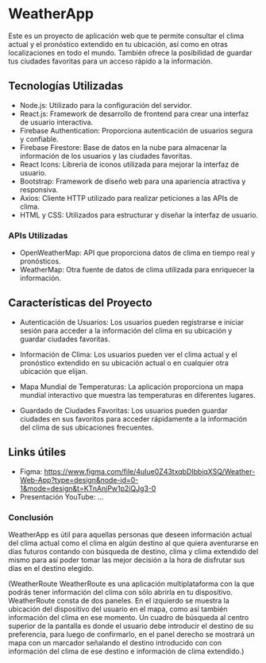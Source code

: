 # WeatherApp
Este es un proyecto de aplicación web que te permite consultar el clima actual y el pronóstico extendido en tu ubicación, así como en otras localizaciones en todo el mundo. También ofrece la posibilidad de guardar tus ciudades favoritas para un acceso rápido a la información.

## Tecnologías Utilizadas
* Node.js: Utilizado para la configuración del servidor.
* React.js: Framework de desarrollo de frontend para crear una interfaz de usuario interactiva.
* Firebase Authentication: Proporciona autenticación de usuarios segura y confiable.
* Firebase Firestore: Base de datos en la nube para almacenar la información de los usuarios y las ciudades favoritas.
* React Icons: Librería de iconos utilizada para mejorar la interfaz de usuario.
* Bootstrap: Framework de diseño web para una apariencia atractiva y responsiva.
* Axios: Cliente HTTP utilizado para realizar peticiones a las APIs de clima.
* HTML y CSS: Utilizados para estructurar y diseñar la interfaz de usuario.
### APIs Utilizadas
* OpenWeatherMap: API que proporciona datos de clima en tiempo real y pronósticos.
* WeatherMap: Otra fuente de datos de clima utilizada para enriquecer la información.
## Características del Proyecto
* Autenticación de Usuarios: Los usuarios pueden registrarse e iniciar sesión para acceder a la información del clima en su ubicación y guardar ciudades favoritas.

* Información de Clima: Los usuarios pueden ver el clima actual y el pronóstico extendido en su ubicación actual o en cualquier otra ubicación que elijan.

* Mapa Mundial de Temperaturas: La aplicación proporciona un mapa mundial interactivo que muestra las temperaturas en diferentes lugares.

* Guardado de Ciudades Favoritas: Los usuarios pueden guardar ciudades en sus favoritos para acceder rápidamente a la información del clima de sus ubicaciones frecuentes.

## Links útiles
* Figma: https://www.figma.com/file/4uIue0Z43txqbDIbbiqXSQ/Weather-Web-App?type=design&node-id=0-1&mode=design&t=KTnAnjPw1p2iQJg3-0
* Presentación YouTube: ...
 
### Conclusión
WeatherApp es útil para aquellas personas que deseen información actual del clima actual como el clima en algún destino al que quiera aventurarse en días futuros contando con búsqueda de destino, clima y clima extendido del mismo para así poder tomar las mejor 
decisión a la hora de disfrutar sus días en el destino elegido.







(WeatherRoute
WeatherRoute es una aplicación multiplataforma con la que podrás tener información del clima con sólo abrirla en tu dispositivo.
WeatherRoute consta de dos paneles. En el izquierdo se muestra la ubicación del dispositivo del usuario en el mapa, como así también información del clima en ese momento.
Un cuadro de búsqueda al centro superior de la pantalla es donde el usuario debe introducir el destino de su preferencia, para luego de confirmarlo, en el panel derecho se mostrará un mapa con un marcador señalando el destino introducido con con información del 
clima de ese destino e información de clima extendido.)

